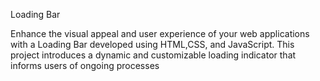 Loading Bar

Enhance the visual appeal and user experience of your web applications with a Loading Bar developed using HTML,CSS, and JavaScript. This project introduces a dynamic and customizable loading indicator that informs users of ongoing processes
